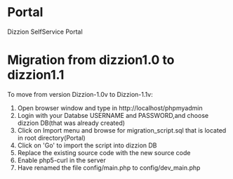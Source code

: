 Portal
======

Dizzion SelfService Portal

Migration from dizzion1.0 to dizzion1.1
===================================

To move from version Dizzion-1.0v to Dizzion-1.1v:

1. Open browser window and type in http://localhost/phpmyadmin
2. Login with your Databse USERNAME and PASSWORD,and choose dizzion DB(that was already created)
3. Click on Import menu and browse for migration_script.sql that is located in root directory(Portal)
4. Click on 'Go' to import the script into dizzion DB
5. Replace the existing source code with the new source code
6. Enable php5-curl in the server
7. Have renamed the file config/main.php to config/dev_main.php


